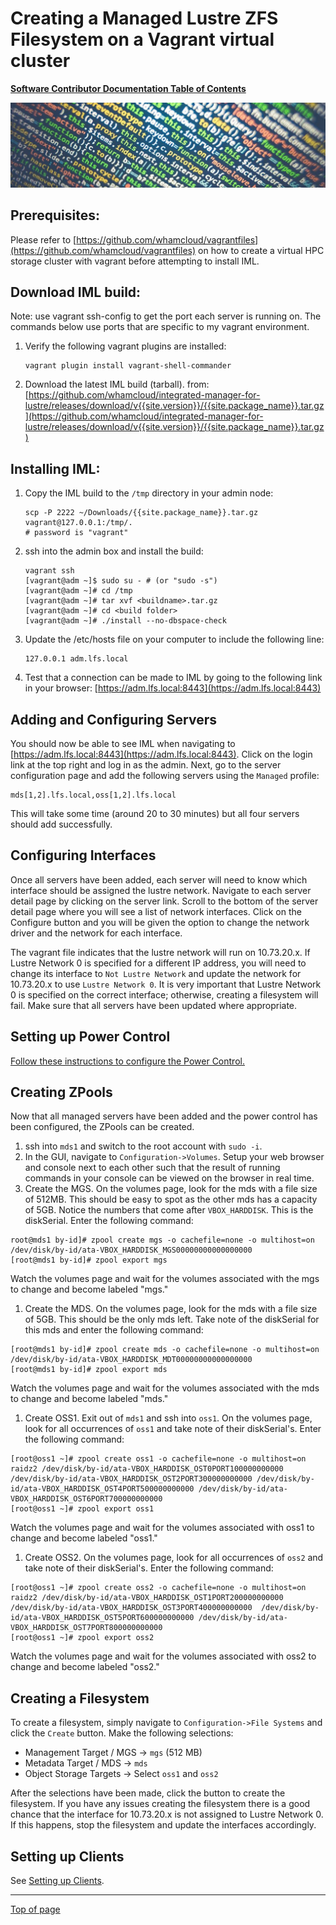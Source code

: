 # <a name="Top"></a>Creating a Managed Lustre ZFS Filesystem on a Vagrant virtual cluster

[**Software Contributor Documentation Table of Contents**](cd_TOC.md)

![zfs](md_Graphics/monitored_filesystem_sm.jpg)

## Prerequisites:

Please refer to [https://github.com/whamcloud/vagrantfiles](https://github.com/whamcloud/vagrantfiles) on how to create a virtual HPC storage cluster with vagrant before attempting to install IML.

## Download IML build:

Note: use vagrant ssh-config to get the port each server is running on. The commands below use ports that are specific to my vagrant environment.

1.  Verify the following vagrant plugins are installed:
    ```
    vagrant plugin install vagrant-shell-commander
    ```
2.  Download the latest IML build (tarball).
    from: [https://github.com/whamcloud/integrated-manager-for-lustre/releases/download/v{{site.version}}/{{site.package_name}}.tar.gz](https://github.com/whamcloud/integrated-manager-for-lustre/releases/download/v{{site.version}}/{{site.package_name}}.tar.gz)

## Installing IML:

1.  Copy the IML build to the `/tmp` directory in your admin node:
    ```
    scp -P 2222 ~/Downloads/{{site.package_name}}.tar.gz vagrant@127.0.0.1:/tmp/.
    # password is "vagrant"
    ```
1.  ssh into the admin box and install the build:
    ```
    vagrant ssh
    [vagrant@adm ~]$ sudo su - # (or "sudo -s")
    [vagrant@adm ~]# cd /tmp
    [vagrant@adm ~]# tar xvf <buildname>.tar.gz
    [vagrant@adm ~]# cd <build folder>
    [vagrant@adm ~]# ./install --no-dbspace-check
    ```
1.  Update the /etc/hosts file on your computer to include the following line:
    ```
    127.0.0.1 adm.lfs.local
    ```
1.  Test that a connection can be made to IML by going to the following link in your browser:
    [https://adm.lfs.local:8443](https://adm.lfs.local:8443)

## Adding and Configuring Servers

You should now be able to see IML when navigating to [https://adm.lfs.local:8443](https://adm.lfs.local:8443). Click on the login link at the top right and log in as the admin. Next, go to the server configuration page and add the following servers using the `Managed` profile:

```
mds[1,2].lfs.local,oss[1,2].lfs.local
```

This will take some time (around 20 to 30 minutes) but all four servers should add successfully.

## Configuring Interfaces

Once all servers have been added, each server will need to know which interface should be assigned the lustre network. Navigate to each server detail page by clicking on the server link. Scroll to the bottom of the server detail page where you will see a list of network interfaces. Click on the Configure button and you will be given the option to change the network driver and the network for each interface.

The vagrant file indicates that the lustre network will run on 10.73.20.x. If Lustre Network 0 is specified for a different IP address, you will need to change its interface to `Not Lustre Network` and update the network for 10.73.20.x to use `Lustre Network 0`. It is very important that Lustre Network 0 is specified on the correct interface; otherwise, creating a filesystem will fail. Make sure that all servers have been updated where appropriate.

## Setting up Power Control

[Follow these instructions to configure the Power Control.](cd_Setting_Up_Power_Control.md)

## Creating ZPools

Now that all managed servers have been added and the power control has been configured, the ZPools can be created.

1.  ssh into `mds1` and switch to the root account with `sudo -i`.
1.  In the GUI, navigate to `Configuration->Volumes`. Setup your web browser and console next to each other such that the result of running commands in your console can be viewed on the browser in real time.
1.  Create the MGS. On the volumes page, look for the mds with a file size of 512MB. This should be easy to spot as the other mds has a capacity of 5GB. Notice the numbers that come after `VBOX_HARDDISK`. This is the diskSerial. Enter the following command:

```
root@mds1 by-id]# zpool create mgs -o cachefile=none -o multihost=on /dev/disk/by-id/ata-VBOX_HARDDISK_MGS00000000000000000
[root@mds1 by-id]# zpool export mgs
```

Watch the volumes page and wait for the volumes associated with the mgs to change and become labeled "mgs."

1.  Create the MDS. On the volumes page, look for the mds with a file size of 5GB. This should be the only mds left. Take note of the diskSerial for this mds and enter the following command:

```
[root@mds1 by-id]# zpool create mds -o cachefile=none -o multihost=on /dev/disk/by-id/ata-VBOX_HARDDISK_MDT00000000000000000
[root@mds1 by-id]# zpool export mds
```

Watch the volumes page and wait for the volumes associated with the mds to change and become labeled "mds."

1.  Create OSS1. Exit out of `mds1` and ssh into `oss1`. On the volumes page, look for all occurrences of `oss1` and take note of their diskSerial's. Enter the following command:

```
[root@oss1 ~]# zpool create oss1 -o cachefile=none -o multihost=on raidz2 /dev/disk/by-id/ata-VBOX_HARDDISK_OST0PORT100000000000 /dev/disk/by-id/ata-VBOX_HARDDISK_OST2PORT300000000000 /dev/disk/by-id/ata-VBOX_HARDDISK_OST4PORT500000000000 /dev/disk/by-id/ata-VBOX_HARDDISK_OST6PORT700000000000
[root@oss1 ~]# zpool export oss1
```

Watch the volumes page and wait for the volumes associated with oss1 to change and become labeled "oss1."

1.  Create OSS2. On the volumes page, look for all occurrences of `oss2` and take note of their diskSerial's. Enter the following command:

```
[root@oss1 ~]# zpool create oss2 -o cachefile=none -o multihost=on raidz2 /dev/disk/by-id/ata-VBOX_HARDDISK_OST1PORT200000000000 /dev/disk/by-id/ata-VBOX_HARDDISK_OST3PORT400000000000  /dev/disk/by-id/ata-VBOX_HARDDISK_OST5PORT600000000000 /dev/disk/by-id/ata-VBOX_HARDDISK_OST7PORT800000000000
[root@oss1 ~]# zpool export oss2
```

Watch the volumes page and wait for the volumes associated with oss2 to change and become labeled "oss2."

## Creating a Filesystem

To create a filesystem, simply navigate to `Configuration->File Systems` and click the `Create` button. Make the following selections:

* Management Target / MGS -> `mgs` (512 MB)
* Metadata Target / MDS -> `mds`
* Object Storage Targets -> Select `oss1` and `oss2`

After the selections have been made, click the button to create the filesystem. If you have any issues creating the filesystem there is a good chance that the interface for 10.73.20.x is not assigned to Lustre Network 0. If this happens, stop the filesystem and update the interfaces accordingly.

## Setting up Clients

See [Setting up Clients](cd_Setting_Up_Clients.md).

---

[Top of page](#Top)
